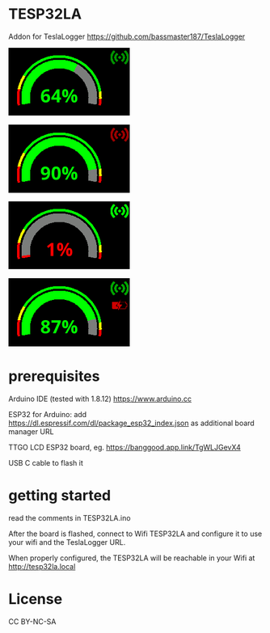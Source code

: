 # TESP32LA

Addon for TeslaLogger https://github.com/bassmaster187/TeslaLogger

![Image](https://github.com/superfloh247/TESP32LA/blob/master/screen_online.png?raw=true)

![Image](https://github.com/superfloh247/TESP32LA/blob/master/screen_offline.png?raw=true)

![Image](https://github.com/superfloh247/TESP32LA/blob/master/screen_SoC_low.png?raw=true)

![Image](https://github.com/superfloh247/TESP32LA/blob/master/screen_charging.png?raw=true)

# prerequisites

Arduino IDE (tested with 1.8.12) https://www.arduino.cc

ESP32 for Arduino: add https://dl.espressif.com/dl/package_esp32_index.json as additional board manager URL

TTGO LCD ESP32 board, eg. https://banggood.app.link/TgWLJGevX4

USB C cable to flash it

# getting started

read the comments in TESP32LA.ino

After the board is flashed, connect to Wifi TESP32LA and configure it to use your wifi and the TeslaLogger URL.

When properly configured, the TESP32LA will be reachable in your Wifi at http://tesp32la.local

# License

CC BY-NC-SA
